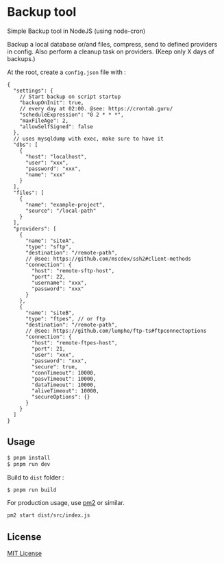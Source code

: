 # Backup tool

Simple Backup tool in NodeJS (using node-cron)

Backup a local database or/and files, compress, send to defined providers in config.
Also perform a cleanup task on providers. (Keep only X days of backups.)

At the root, create a `config.json` file with :

```jsonc
{
  "settings": {
    // Start backup on script startup
    "backupOnInit": true,
    // every day at 02:00. @see: https://crontab.guru/
    "scheduleExpression": "0 2 * * *",
    "maxFileAge": 2,
    "allowSelfSigned": false
  },
  // uses mysqldump with exec, make sure to have it
  "dbs": [
    {
      "host": "localhost",
      "user": "xxx",
      "password": "xxx",
      "name": "xxx"
    }
  ],
  "files": [
    {
      "name": "example-project",
      "source": "/local-path"
    }
  ],
  "providers": [
    {
      "name": "siteA",
      "type": "sftp",
      "destination": "/remote-path",
      // @see: https://github.com/mscdex/ssh2#client-methods
      "connection": {
        "host": "remote-sftp-host",
        "port": 22,
        "username": "xxx",
        "password": "xxx"
      }
    },
    {
      "name": "siteB",
      "type": "ftpes", // or ftp
      "destination": "/remote-path",
      // @see: https://github.com/lumphe/ftp-ts#ftpconnectoptions
      "connection": {
        "host": "remote-ftpes-host",
        "port": 21,
        "user": "xxx",
        "password": "xxx",
        "secure": true,
        "connTimeout": 10000,
        "pasvTimeout": 10000,
        "dataTimeout": 10000,
        "aliveTimeout": 10000,
        "secureOptions": {}
      }
    }
  ]
}
```

## Usage

```sh
$ pnpm install
$ pnpm run dev
```

Build to `dist` folder :

```sh
$ pnpm run build
```

For production usage, use [pm2](https://pm2.keymetrics.io/) or similar.

```sh
pm2 start dist/src/index.js
```

## License

[MIT License](./LICENSE)
